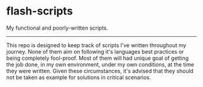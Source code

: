 # flash-scripts

My functional and poorly-written scripts.

---

This repo is designed to keep track of scripts I've written throughout my journey. None of them aim on following it's languages best practices or being completely fool-proof. Most of them will had unique goal of getting the job done, in my own environment, under my own conditions, at the time they were written. Given these circumstances, it's advised that they should not be taken as example for solutions in critical scenarios.
